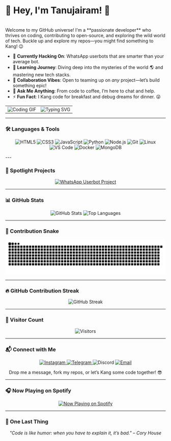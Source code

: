 <!-- Header -->
# 👋 Hey, I'm Tanujairam! 🚀
<br />
Welcome to my GitHub universe! I'm a **passionate developer** who thrives on coding, contributing to open-source, and exploring the wild world of tech. Buckle up and explore my repos—you might find something to Kang! 😉

- 🔭 **Currently Hacking On**: WhatsApp userbots that are smarter than your average bot.  
- 🌱 **Learning Journey**: Diving deep into the mysteries of the world 🌎 and mastering new tech stacks.  
- 👯 **Collaboration Vibes**: Open to teaming up on *any* project—let’s build something epic!  
- 💬 **Ask Me Anything**: From code to coffee, I’m here to chat and help.  
- ⚡ **Fun Fact**: I Kang code for breakfast and debug dreams for dinner. 😜  

<p align="center">
  <table>
    <tr>
      <td><img src="https://media.giphy.com/media/qgQUggAC3Pfv687qPC/giphy.gif" width="300" alt="Coding GIF" /></td>
      <td><img src="https://readme-typing-svg.herokuapp.com?font=JetBrains+Mono&size=32&pause=800&color=6200EE&center=true&vCenter=true&width=650&lines=Code+is+my+Canvas;Open-Source+is+my+Playground;Kanging+Code+with+Love;Exploring+the+Tech+Universe" alt="Typing SVG" /></td>
    </tr>
  </table>
</p>

---

<!-- Tech Stack -->
### 🛠️ Languages & Tools
<p align="center">
  <img src="https://img.shields.io/badge/HTML5-E34F26?style=flat-square&logo=html5&logoColor=white" alt="HTML5" />
  <img src="https://img.shields.io/badge/CSS3-1572B6?style=flat-square&logo=css3&logoColor=white" alt="CSS3" />
  <img src="https://img.shields.io/badge/JavaScript-F7DF1E?style=flat-square&logo=javascript&logoColor=black" alt="JavaScript" />
  <img src="https://img.shields.io/badge/Python-3776AB?style=flat-square&logo=python&logoColor=white" alt="Python" />
  <img src="https://img.shields.io/badge/Node.js-339933?style=flat-square&logo=nodedotjs&logoColor=white" alt="Node.js" />
  <img src="https://img.shields.io/badge/Git-F05032?style=flat-square&logo=git&logoColor=white" alt="Git" />
  <img src="https://img.shields.io/badge/Linux-000000?style=flat-square&logo=linux&logoColor=yellow" alt="Linux" />
  <img src="https://img.shields.io/badge/VS_Code-007ACC?style=flat-square&logo=visualstudiocode&logoColor=white" alt="VS Code" />
  <img src="https://img.shields.io/badge/Docker-2496ED?style=flat-square&logo=docker&logoColor=white" alt="Docker" />
  <img src="https://img.shields.io/badge/MongoDB-47A248?style=flat-square&logo=mongodb&logoColor=white" alt="MongoDB" />
</p>
---

<!-- Spotlight Projects -->
### 🌟 Spotlight Projects
<p align="center">
  <a href="https://github.com/TanujairamV/WhatsApp-Userbot">
    <img src="https://github-readme-stats.vercel.app/api/pin/?username=TanujairamV&repo=WhatsApp-Userbot&theme=radical&bg_color=0D1117&title_color=6200EE&icon_color=BB86FC&hide_border=true" alt="WhatsApp Userbot Project" />
  </a>
  <!-- You can add more pinned repositories here -->
</p>

---

<!-- GitHub Stats -->
### 📊 GitHub Stats
<p align="center">
  <img src="https://github-readme-stats.vercel.app/api?username=TanujairamV&show_icons=true&theme=radical&hide_border=true&bg_color=0D1117&title_color=6200EE&icon_color=BB86FC" alt="GitHub Stats" width="420" />
  <img src="https://github-readme-stats.vercel.app/api/top-langs/?username=TanujairamV&layout=compact&theme=radical&hide_border=true&bg_color=0D1117&title_color=6200EE&icon_color=BB86FC" alt="Top Languages" width="300" />
</p>

---

<!-- Contribution Graph -->
### 🐍 Contribution Snake
<p align="center">
  <img src="https://raw.githubusercontent.com/TanujairamV/TanujairamV/output/snake.svg" alt="Contribution Snake" />
</p>

---

<!-- GitHub Streak -->
### 🔥 GitHub Contribution Streak
<p align="center">
  <img src="https://github-readme-streak-stats.herokuapp.com/?user=TanujairamV&theme=radical&hide_border=true&background=0D1117&stroke=6200EE&ring=BB86FC&fire=FF4500&currStreakNum=BB86FC" alt="GitHub Streak" />
</p>

---

<!-- Visitor Count -->
### 👀 Visitor Count
<p align="center">
  <img src="https://profile-counter.glitch.me/TanujairamV/count.svg" alt="Visitors" />
</p>

---

<!-- Socials -->
### 📬 Connect with Me
<p align="center">
  <a href="https://www.instagram.com/tanujairam.v">
    <img src="https://img.shields.io/badge/Instagram-E4405F?style=flat-square&logo=instagram&logoColor=white" alt="Instagram" />
  </a>
  <a href="https://t.me/Tanujairam">
    <img src="https://img.shields.io/badge/Telegram-0088CC?style=flat-square&logo=telegram&logoColor=white" alt="Telegram" />
  </a>
  <!-- Discord username: Tanujairam -->
  <img src="https://img.shields.io/badge/Discord-7289DA?style=flat-square&logo=discord&logoColor=white" alt="Discord" />
  <a href="mailto:tanujairam.v@gmail.com">
    <img src="https://img.shields.io/badge/Email-6200EE?style=flat-square&logo=gmail&logoColor=white" alt="Email" />
  </a>
</p>
<p align="center">
  Drop me a message, fork my repos, or let’s Kang some code together! 😎
</p>

---

<!-- Now Playing -->
### 🎧 Now Playing on Spotify
<p align="center">
  <a href="https://open.spotify.com/user/31yjqug3izszl6wvvrycikmnedpy">
    <img src="https://tanuapi.vercel.app/api/svg?cache_bust=1755815665" alt="Now Playing on Spotify" />
  </a>
</p>

---

<!-- Footer -->
### 🎉 One Last Thing
<p align="center">
  <i>"Code is like humor: when you have to explain it, it’s bad." – Cory House</i>
</p>
